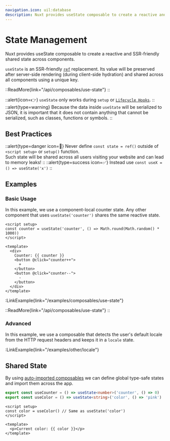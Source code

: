 ```yaml
---
navigation.icon: uil:database
description: Nuxt provides useState composable to create a reactive and SSR-friendly shared state.
---
```


# State Management

Nuxt provides useState composable to create a reactive and SSR-friendly shared state across components.

`useState` is an SSR-friendly [`ref`](https://vuejs.org/api/reactivity-core.html#ref) replacement. Its value will be preserved after server-side rendering (during client-side hydration) and shared across all components using a unique key.

::ReadMore{link="/api/composables/use-state"}
::

::alert{icon=👉}
`useState` only works during `setup` or [`Lifecycle Hooks`](https://vuejs.org/api/composition-api-lifecycle.html#composition-api-lifecycle-hooks).
::
::alert{type=warning}
Because the data inside `useState` will be serialized to JSON, it is important that it does not contain anything that cannot be serialized, such as classes, functions or symbols.
::

## Best Practices

::alert{type=danger icon=🚨}
Never define `const state = ref()` outside of `<script setup>` or `setup()` function.<br>
Such state will be shared across all users visiting your website and can lead to memory leaks!
::
::alert{type=success icon=✅}
Instead use `const useX = () => useState('x')`
::

## Examples

### Basic Usage

In this example, we use a component-local counter state. Any other component that uses `useState('counter')` shares the same reactive state.

```vue [app.vue]
<script setup>
const counter = useState('counter', () => Math.round(Math.random() * 1000))
</script>

<template>
  <div>
    Counter: {{ counter }}
    <button @click="counter++">
      +
    </button>
    <button @click="counter--">
      -
    </button>
  </div>
</template>
```

:LinkExample{link="/examples/composables/use-state"}

::ReadMore{link="/api/composables/use-state"}
::

### Advanced

In this example, we use a composable that detects the user's default locale from the HTTP request headers and keeps it in a `locale` state.

:LinkExample{link="/examples/other/locale"}

## Shared State

By using [auto-imported composables](/guide/directory-structure/composables) we can define global type-safe states and import them across the app.

```ts [composables/states.ts]
export const useCounter = () => useState<number>('counter', () => 0)
export const useColor = () => useState<string>('color', () => 'pink')
```

```vue [app.vue]
<script setup>
const color = useColor() // Same as useState('color')
</script>

<template>
  <p>Current color: {{ color }}</p>
</template>
```
